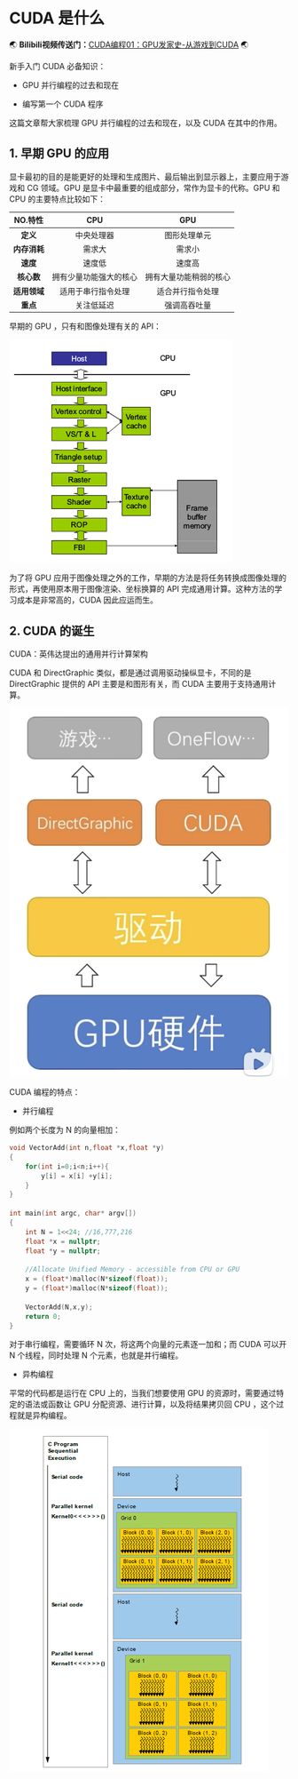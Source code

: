 # CUDA 是什么




:earth_asia: **Bilibili视频传送门：**[CUDA编程01：GPU发家史-从游戏到CUDA](https://www.bilibili.com/video/BV1Mb4y1p7BG?share_source=copy_web) :earth_asia:

新手入门 CUDA 必备知识：

- GPU 并行编程的过去和现在

- 编写第一个 CUDA 程序

这篇文章帮大家梳理 GPU 并行编程的过去和现在，以及 CUDA 在其中的作用。

## 1. 早期 GPU 的应用

显卡最初的目的是能更好的处理和生成图片、最后输出到显示器上，主要应用于游戏和 CG 领域。GPU 是显卡中最重要的组成部分，常作为显卡的代称。GPU 和 CPU 的主要特点比较如下：


| **NO.特性** | **CPU**     | **GPU**     |
|:---------:|:-----------:|:-----------:|
| **定义**    | 中央处理器       | 图形处理单元      |
| **内存消耗**  | 需求大         | 需求小         |
| **速度**    | 速度低         | 速度高         |
| **核心数**   | 拥有少量功能强大的核心 | 拥有大量功能稍弱的核心 |
| **适用领域**  | 适用于串行指令处理   | 适合并行指令处理    |
| **重点**    | 关注低延迟       | 强调高吞吐量      |


早期的 GPU ，只有和图像处理有关的 API：


![gpu_cell](01_what_is_cuda_files/gpu_cell.png)


为了将 GPU 应用于图像处理之外的工作，早期的方法是将任务转换成图像处理的形式，再使用原本用于图像渲染、坐标换算的 API 完成通用计算。这种方法的学习成本是非常高的，CUDA 因此应运而生。

## 2. CUDA 的诞生

CUDA：英伟达提出的通用并行计算架构

CUDA 和 DirectGraphic 类似，都是通过调用驱动操纵显卡，不同的是 DirectGraphic 提供的 API 主要是和图形有关，而 CUDA 主要用于支持通用计算。

![CUDA_DirectGraphic](01_what_is_cuda_files/cuda_directgraphic.png)

CUDA 编程的特点：

- 并行编程

例如两个长度为 N 的向量相加：

```C++
void VectorAdd(int n,float *x,float *y)
{
    for(int i=0;i<n;i++){
        y[i] = x[i] +y[i];
    }
}

int main(int argc, char* argv[])
{
    int N = 1<<24; //16,777,216
    float *x = nullptr;
    float *y = nullptr;
    
    //Allocate Unified Memory - accessible from CPU or GPU
    x = (float*)malloc(N*sizeof(float));
    y = (float*)malloc(N*sizeof(float));
    
    VectorAdd(N,x,y);
    return 0;
}
```

对于串行编程，需要循环 N 次，将这两个向量的元素逐一加和；而 CUDA 可以开 N 个线程，同时处理 N 个元素，也就是并行编程。

- 异构编程

平常的代码都是运行在 CPU 上的，当我们想要使用 GPU 的资源时，需要通过特定的语法或函数让 GPU 分配资源、进行计算，以及将结果拷贝回 CPU ，这个过程就是异构编程。

![CUDA_DirectGraphic](01_what_is_cuda_files/cuda_parallel_clear.png)

